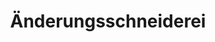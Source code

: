 ---
title: "Änderungsschneiderei"
url: /kassel/aenderungsschneiderei-korbacher-strasse/
shop: Schneiderei
---